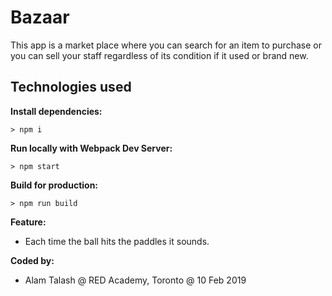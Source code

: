 # Bazaar

This app is a market place where you can search for an item to purchase or you can sell your staff regardless of its condition if it used or brand new. 

## Technologies used

**Install dependencies:**

`> npm i`

**Run locally with Webpack Dev Server:**

`> npm start`

**Build for production:**

`> npm run build`

**Feature:**
- Each time the ball hits the paddles it sounds.

**Coded by:**
- Alam Talash @ RED Academy, Toronto @ 10 Feb 2019
